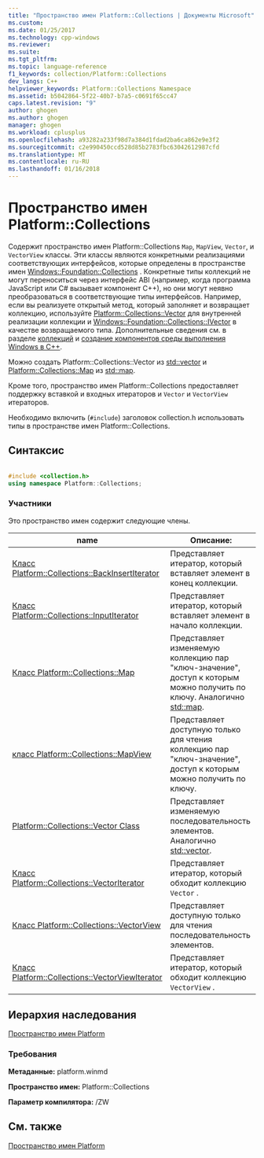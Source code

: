 ```yaml
---
title: "Пространство имен Platform::Collections | Документы Microsoft"
ms.custom: 
ms.date: 01/25/2017
ms.technology: cpp-windows
ms.reviewer: 
ms.suite: 
ms.tgt_pltfrm: 
ms.topic: language-reference
f1_keywords: collection/Platform::Collections
dev_langs: C++
helpviewer_keywords: Platform::Collections Namespace
ms.assetid: b5042864-5f22-40b7-b7a5-c0691f65cc47
caps.latest.revision: "9"
author: ghogen
ms.author: ghogen
manager: ghogen
ms.workload: cplusplus
ms.openlocfilehash: a93282a233f98d7a384d1fdad2ba6ca862e9e3f2
ms.sourcegitcommit: c2e990450ccd528d85b2783fbc63042612987cfd
ms.translationtype: MT
ms.contentlocale: ru-RU
ms.lasthandoff: 01/16/2018
---
```

# <a name="platformcollections-namespace"></a>Пространство имен Platform::Collections
Содержит пространство имен Platform::Collections `Map`, `MapView`, `Vector`, и `VectorView` классы. Эти классы являются конкретными реализациями соответствующих интерфейсов, которые определены в пространстве имен [Windows::Foundation::Collections](http://go.microsoft.com/fwlink/p/?LinkId=262645) . Конкретные типы коллекций не могут переноситься через интерфейс ABI (например, когда программа JavaScript или C# вызывает компонент C++), но они могут неявно преобразоваться в соответствующие типы интерфейсов. Например, если вы реализуете открытый метод, который заполняет и возвращает коллекцию, используйте [Platform::Collections::Vector](../cppcx/platform-collections-vector-class.md) для внутренней реализации коллекции и [Windows::Foundation::Collections::IVector](http://go.microsoft.com/fwlink/p/?LinkId=262410) в качестве возвращаемого типа. Дополнительные сведения см. в разделе [коллекций](../cppcx/collections-c-cx.md) и [создание компонентов среды выполнения Windows в C++](/MicrosoftDocs/windows-uwp/blob/docs/windows-apps-src/winrt-components/creating-windows-runtime-components-in-cpp.md).  
  
 Можно создать Platform::Collections::Vector из [std::vector](../standard-library/vector-class.md) и [Platform::Collections::Map](../cppcx/platform-collections-map-class.md) из [std::map](../standard-library/map-class.md).  
  
 Кроме того, пространство имен Platform::Collections предоставляет поддержку вставкой и входных итераторов и `Vector` и `VectorView` итераторов.  
  
 Необходимо включить (`#include`) заголовок collection.h использовать типы в пространстве имен Platform::Collections.  
  
## <a name="syntax"></a>Синтаксис  
  
```cpp  
  
#include <collection.h>  
using namespace Platform::Collections;  
```  
  
### <a name="members"></a>Участники  
 Это пространство имен содержит следующие члены.  
  
|name|Описание:|  
|----------|-----------------|  
|[Класс Platform::Collections::BackInsertIterator](../cppcx/platform-collections-backinsertiterator-class.md)|Представляет итератор, который вставляет элемент в конец коллекции.|  
|[Класс Platform::Collections::InputIterator](../cppcx/platform-collections-inputiterator-class.md)|Представляет итератор, который вставляет элемент в начало коллекции.|  
|[Класс Platform::Collections::Map](../cppcx/platform-collections-map-class.md)|Представляет изменяемую коллекцию пар "ключ-значение", доступ к которым можно получить по ключу. Аналогично [std::map](../standard-library/map-class.md).|  
|[класс Platform::Collections::MapView](../cppcx/platform-collections-mapview-class.md)|Представляет доступную только для чтения коллекцию пар "ключ-значение", доступ к которым можно получить по ключу.|  
|[Platform::Collections::Vector Class](../cppcx/platform-collections-vector-class.md)|Представляет изменяемую последовательность элементов. Аналогично [std::vector](../standard-library/vector-class.md).|  
|[Класс Platform::Collections::VectorIterator](../cppcx/platform-collections-vectoriterator-class.md)|Представляет итератор, который обходит коллекцию `Vector` .|  
|[Класс Platform::Collections::VectorView](../cppcx/platform-collections-vectorview-class.md)|Представляет доступную только для чтения последовательность элементов.|  
|[Класс Platform::Collections::VectorViewIterator](../cppcx/platform-collections-vectorviewiterator-class.md)|Представляет итератор, который обходит коллекцию `VectorView` .|  
  
## <a name="inheritance-hierarchy"></a>Иерархия наследования  
 [Пространство имен Platform](../cppcx/platform-namespace-c-cx.md)  
  
### <a name="requirements"></a>Требования  
 **Метаданные:** platform.winmd  
  
 **Пространство имен:** Platform::Collections  
  
 **Параметр компилятора:** /ZW  
  
## <a name="see-also"></a>См. также  
 [Пространство имен Platform](../cppcx/platform-namespace-c-cx.md)
